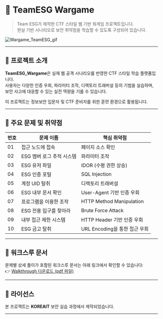 # 🧠 TeamESG Wargame

> Team ESG가 제작한 CTF 스타일 웹 기반 워게임 프로젝트입니다.  
> 현실 기반 시나리오로 보안 취약점을 학습할 수 있도록 구성되어 있습니다.

![Wargame_TeamESG_gif](Wargame_TeamESG.gif)

---

## 🎯 프로젝트 소개

**TeamESG_Wargame**은 실제 웹 공격 시나리오를 반영한 CTF 스타일 학습 플랫폼입니다.  
사용자는 다양한 인증 우회, 파라미터 조작, 디렉토리 트래버설 등의 기법을 실습하며,  
보안 사고에 대응할 수 있는 실전 역량을 기를 수 있습니다.

이 프로젝트는 정보보안 입문자 및 CTF 준비자를 위한 훈련 환경으로 활용됩니다.

---

## 🧰 주요 문제 및 취약점

| 번호 | 문제 이름                              | 핵심 취약점                          |
|------|----------------------------------------|--------------------------------------|
| 01   | 접근 노드에 접속                        | 페이지 소스 확인                     |
| 02   | ESG 멤버 로그 추적 시스템               | 파라미터 조작                        |
| 03   | ESG 유저 파일                           | IDOR (수평 권한 상승)                |
| 04   | ESG 인증 포털                           | SQL Injection                        |
| 05   | 계정 UID 탈취                          | 디렉토리 트래버설                    |
| 06   | ESG 내부 문서 확인                     | User-Agent 기반 인증 우회           |
| 07   | 프로그램을 이용한 조작                  | HTTP Method Manipulation            |
| 08   | ESG 전용 입구를 찾아라                  | Brute Force Attack                  |
| 09   | 내부 접근 제한 시스템                   | HTTP Header 기반 인증 우회          |
| 10   | ESG 금고 탈취                          | URL Encoding을 통한 접근 우회       |

---

## 📝 워크스루 문서

문제별 상세 풀이가 포함된 워크스루 문서는 아래 링크에서 확인할 수 있습니다:  
👉 [Walkthrough 다운로드 (pdf 파일)](https://github.com/whathekim/Wargame_TeamESG/blob/main/ESG%20Walkthrough%20%EC%A1%B0%EB%B2%94%EA%B7%BC.pdf)

---

## 📄 라이선스

본 프로젝트는 **KOREAIT** 보안 실습 과정에서 제작되었습니다.

---

